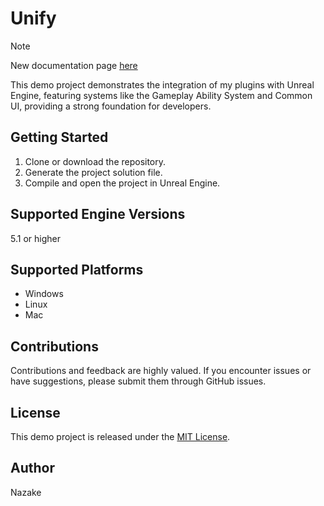 # Unify

> [!NOTE]  
> New documentation page [here](https://imnazake.github.io/imnazake/docs/unify/features)

This demo project demonstrates the integration of my plugins with Unreal Engine, featuring systems like the Gameplay Ability System and Common UI, providing a strong foundation for developers.

## Getting Started

1. Clone or download the repository.
2. Generate the project solution file.
3. Compile and open the project in Unreal Engine.

## Supported Engine Versions

5.1 or higher

## Supported Platforms

-  Windows
-  Linux
-  Mac

## Contributions

Contributions and feedback are highly valued. If you encounter issues or have suggestions, please submit them through GitHub issues.

## License

This demo project is released under the [MIT License](LICENSE).

## Author

Nazake
